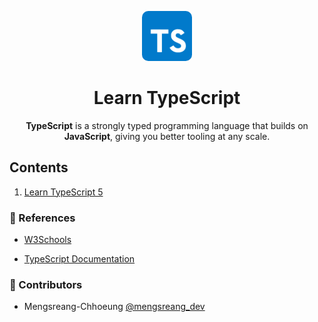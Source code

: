 <p align="center">
  <a href="https://www.typescriptlang.org" target="blank"><img style="border-radius: 10px;" src="./assets/typescript-logo.png" width="80" alt="TypeScript Logo" /></a>
</p>

<h1 align="center">Learn TypeScript</h1>

<p align="center">
  <b>TypeScript</b> is a strongly typed programming language that builds on <b>JavaScript</b>, giving you better tooling at any scale.
</p>

## Contents

1. [Learn TypeScript 5](./typescript5/docs/README.md)

### 📜 References

- [W3Schools](https://www.w3schools.com/typescript)

- [TypeScript Documentation](https://www.typescriptlang.org/docs)

### 🤝 Contributors

- Mengsreang-Chhoeung [@mengsreang_dev](https://twitter.com/mengsreang_dev)
